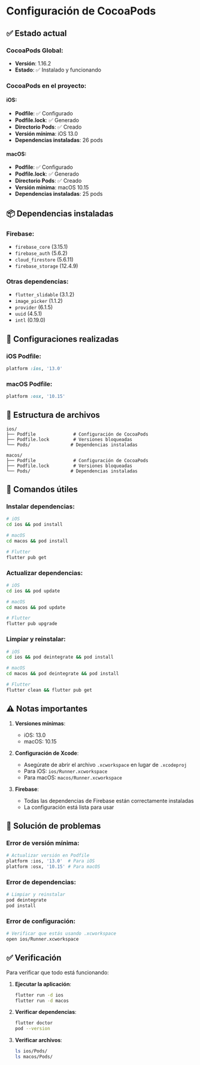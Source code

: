 # Configuración de CocoaPods

## ✅ Estado actual

### CocoaPods Global:
- **Versión**: 1.16.2
- **Estado**: ✅ Instalado y funcionando

### CocoaPods en el proyecto:

#### iOS:
- **Podfile**: ✅ Configurado
- **Podfile.lock**: ✅ Generado
- **Directorio Pods**: ✅ Creado
- **Versión mínima**: iOS 13.0
- **Dependencias instaladas**: 26 pods

#### macOS:
- **Podfile**: ✅ Configurado
- **Podfile.lock**: ✅ Generado
- **Directorio Pods**: ✅ Creado
- **Versión mínima**: macOS 10.15
- **Dependencias instaladas**: 25 pods

## 📦 Dependencias instaladas

### Firebase:
- `firebase_core` (3.15.1)
- `firebase_auth` (5.6.2)
- `cloud_firestore` (5.6.11)
- `firebase_storage` (12.4.9)

### Otras dependencias:
- `flutter_slidable` (3.1.2)
- `image_picker` (1.1.2)
- `provider` (6.1.5)
- `uuid` (4.5.1)
- `intl` (0.19.0)

## 🔧 Configuraciones realizadas

### iOS Podfile:
```ruby
platform :ios, '13.0'
```

### macOS Podfile:
```ruby
platform :osx, '10.15'
```

## 📁 Estructura de archivos

```
ios/
├── Podfile              # Configuración de CocoaPods
├── Podfile.lock         # Versiones bloqueadas
└── Pods/               # Dependencias instaladas

macos/
├── Podfile              # Configuración de CocoaPods
├── Podfile.lock         # Versiones bloqueadas
└── Pods/               # Dependencias instaladas
```

## 🚀 Comandos útiles

### Instalar dependencias:
```bash
# iOS
cd ios && pod install

# macOS
cd macos && pod install

# Flutter
flutter pub get
```

### Actualizar dependencias:
```bash
# iOS
cd ios && pod update

# macOS
cd macos && pod update

# Flutter
flutter pub upgrade
```

### Limpiar y reinstalar:
```bash
# iOS
cd ios && pod deintegrate && pod install

# macOS
cd macos && pod deintegrate && pod install

# Flutter
flutter clean && flutter pub get
```

## ⚠️ Notas importantes

1. **Versiones mínimas**: 
   - iOS: 13.0
   - macOS: 10.15

2. **Configuración de Xcode**: 
   - Asegúrate de abrir el archivo `.xcworkspace` en lugar de `.xcodeproj`
   - Para iOS: `ios/Runner.xcworkspace`
   - Para macOS: `macos/Runner.xcworkspace`

3. **Firebase**: 
   - Todas las dependencias de Firebase están correctamente instaladas
   - La configuración está lista para usar

## 🐛 Solución de problemas

### Error de versión mínima:
```bash
# Actualizar versión en Podfile
platform :ios, '13.0'  # Para iOS
platform :osx, '10.15' # Para macOS
```

### Error de dependencias:
```bash
# Limpiar y reinstalar
pod deintegrate
pod install
```

### Error de configuración:
```bash
# Verificar que estás usando .xcworkspace
open ios/Runner.xcworkspace
```

## ✅ Verificación

Para verificar que todo está funcionando:

1. **Ejecutar la aplicación**:
   ```bash
   flutter run -d ios
   flutter run -d macos
   ```

2. **Verificar dependencias**:
   ```bash
   flutter doctor
   pod --version
   ```

3. **Verificar archivos**:
   ```bash
   ls ios/Pods/
   ls macos/Pods/
   ``` 